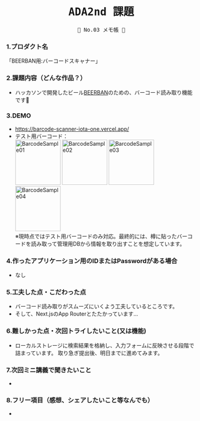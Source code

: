 <div align="center">
<samp>

# ADA2nd 課題

💜  No.03  メモ帳 💜

</samp>
</div>



### 1.プロダクト名

「BEERBAN用:バーコードスキャナー」

### 2.課題内容（どんな作品？）

- ハッカソンで開発したビール[BEERBAN](https://www.canva.com/design/DAGNho9uiao/QX6LuQQR9JsrUZRs6-_yag/view?utm_content=DAGNho9uiao&utm_campaign=designshare&utm_medium=link&utm_source=editor)のための、バーコード読み取り機能です🍺

### 3.DEMO

- https://barcode-scanner-iota-one.vercel.app/
- テスト用バーコード：<br>
<img width="120" alt="BarcodeSample01" src="https://raw.githubusercontent.com/chell2/kadai03_memopad/main/public/barcode_sample1.jpg">  <img width="120" alt="BarcodeSample02" src="https://raw.githubusercontent.com/chell2/kadai03_memopad/main/public/barcode_sample2.jpg">  <img width="120" alt="BarcodeSample03" src="https://raw.githubusercontent.com/chell2/kadai03_memopad/main/public/barcode_sample3.jpg">  <img width="120" alt="BarcodeSample04" src="https://raw.githubusercontent.com/chell2/kadai03_memopad/main/public/barcode_sample4.jpg"><br>
※現時点ではテスト用バーコードのみ対応。最終的には、樽に貼ったバーコードを読み取って管理用DBから情報を取り出すことを想定しています。

### 4.作ったアプリケーション用のIDまたはPasswordがある場合

- なし

### 5.工夫した点・こだわった点

- バーコード読み取りがスムーズにいくよう工夫しているところです。
- そして、Next.jsのApp Routerとたたかっています...

### 6.難しかった点・次回トライしたいこと(又は機能)

- ローカルストレージに検索結果を格納し、入力フォームに反映させる段階で詰まっています。
取り急ぎ提出後、明日までに進めてみます。

### 7.次回ミニ講義で聞きたいこと

- 

### 8.フリー項目（感想、シェアしたいこと等なんでも）
- 